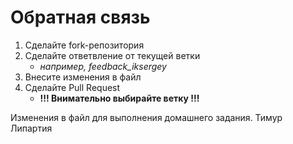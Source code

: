 # Обратная связь

1. Сделайте fork-репозитория
2. Сделайте ответвление от текущей ветки
   - _например, feedback_iksergey_
3. Внесите изменения в файл
4. Сделайте Pull Request
   - **!!! Внимательно выбирайте ветку !!!**

Изменения в файл для выполнения домашнего задания.
Тимур Липартия
